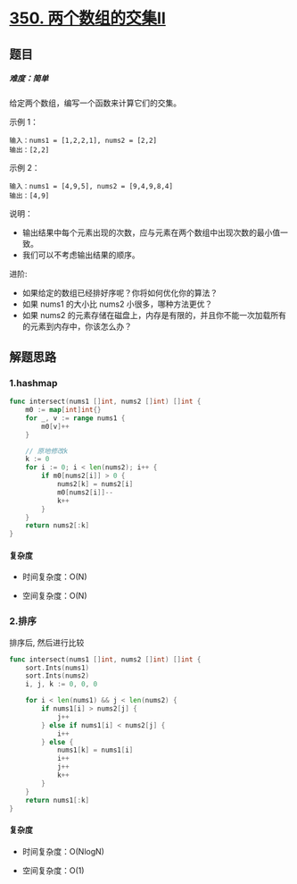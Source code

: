 # [350. 两个数组的交集Ⅱ](https://leetcode-cn.com/problems/intersection-of-two-arrays-ii/)

## 题目

##### 难度：简单

给定两个数组，编写一个函数来计算它们的交集。

示例 1：

~~~
输入：nums1 = [1,2,2,1], nums2 = [2,2]
输出：[2,2]
~~~

示例 2：

~~~
输入：nums1 = [4,9,5], nums2 = [9,4,9,8,4]
输出：[4,9]
~~~

说明：

- 输出结果中每个元素出现的次数，应与元素在两个数组中出现次数的最小值一致。
- 我们可以不考虑输出结果的顺序。

进阶: 

- 如果给定的数组已经排好序呢？你将如何优化你的算法？
- 如果 nums1 的大小比 nums2 小很多，哪种方法更优？
- 如果 nums2 的元素存储在磁盘上，内存是有限的，并且你不能一次加载所有的元素到内存中，你该怎么办？

## 解题思路

### 1.hashmap

~~~go
func intersect(nums1 []int, nums2 []int) []int {
	m0 := map[int]int{}
	for _, v := range nums1 {
		m0[v]++
	}

	// 原地修改k
	k := 0
	for i := 0; i < len(nums2); i++ {
		if m0[nums2[i]] > 0 {
			nums2[k] = nums2[i]
			m0[nums2[i]]--
			k++
		}
	}
	return nums2[:k]
}
~~~

#### 复杂度

- 时间复杂度：O(N)

- 空间复杂度：O(N)

### 2.排序
排序后, 然后进行比较

~~~go
func intersect(nums1 []int, nums2 []int) []int {
	sort.Ints(nums1)
	sort.Ints(nums2)
	i, j, k := 0, 0, 0

	for i < len(nums1) && j < len(nums2) {
		if nums1[i] > nums2[j] {
			j++
		} else if nums1[i] < nums2[j] {
			i++
		} else {
			nums1[k] = nums1[i]
			i++
			j++
			k++
		}
	}
	return nums1[:k]
}
~~~

#### 复杂度

- 时间复杂度：O(NlogN)

- 空间复杂度：O(1)
